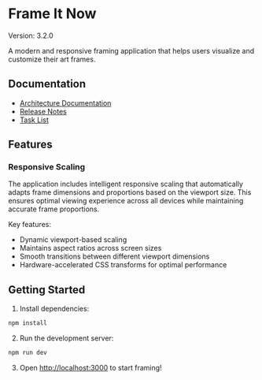 # Frame It Now

Version: 3.2.0

A modern and responsive framing application that helps users visualize and customize their art frames.

## Documentation

- [Architecture Documentation](ARCHITECTURE.md)
- [Release Notes](RELEASE_NOTES.md)
- [Task List](TASKLIST.md)

## Features

### Responsive Scaling

The application includes intelligent responsive scaling that automatically adapts frame dimensions and proportions based on the viewport size. This ensures optimal viewing experience across all devices while maintaining accurate frame proportions.

Key features:
- Dynamic viewport-based scaling
- Maintains aspect ratios across screen sizes
- Smooth transitions between different viewport dimensions
- Hardware-accelerated CSS transforms for optimal performance

## Getting Started

1. Install dependencies:
```bash
npm install
```

2. Run the development server:
```bash
npm run dev
```

3. Open [http://localhost:3000](http://localhost:3000) to start framing!
